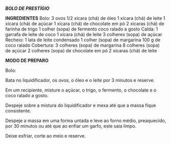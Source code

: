 **_BOLO DE PRESTÍGIO_**

**INGREDIENTES**
Bolo:
3 ovos
1/2 xícara (chá) de óleo
1 xícara (chá) de leite
1 xícara (chá) de açúcar
1 xícara (chá) de chocolate em pó
2 xícaras (chá) de farinha de trigo
1 colher (sopa) de fermento
coco ralado a gosto
Calda:
1 garrafa de leite de coco
1 xícara (chá) de leite
3 colheres (sopa) de açúcar
Recheio:
1 lata de leite condensado
1 colher (sopa) de margarina
100 g de coco ralado
Cobertura:
3 colheres (sopa) de margarina
8 colheres (sopa) de açúcar
2 colheres (sopa) de chocolate em pó
2 xícaras (chá) de leite

**MODO DE PREPARO**

Bolo:

Bata no liquidificador, os ovos, o óleo e o leite por 3 minutos e reserve.

Em um recipiente, misture o açúcar, o trigo, o fermento, o chocolate e o coco ralado a gosto.

Despeje sobre a mistura do liquidificador e mexa até que a massa fique consistente.

Despeje a massa em uma forma untada e leve ao forno médio, preaquecido, por 30 minutos ou até que ao enfiar um garfo, este saia limpo.

Deixe esfriar, corte ao meio e reserve.
